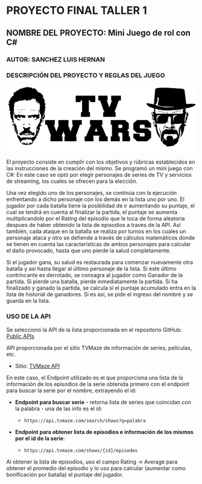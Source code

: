 # PROYECTO FINAL TALLER 1

## NOMBRE DEL PROYECTO: Mini Juego de rol con C#

### AUTOR: SANCHEZ LUIS HERNAN

### DESCRIPCIÓN DEL PROYECTO Y REGLAS DEL JUEGO

![Portada](Archivos/Portada.jpg)


El proyecto consiste en cumplir con los objetivos y rúbricas establecidos en las instrucciones de la creación del mismo. Se programó un mini juego con C#: En este caso se optó por elegir personajes de series de TV y servicios de streaming, los cuales se ofrecen para la elección. 



Una vez elegido uno de los personajes, se continúa con la ejecución enfrentando a dicho personaje con los demás en la lista uno por uno. El jugador por cada batalla tiene la posibilidad de ir aumentando su puntaje, el cual se tendrá en cuenta al finalizar la partida, el puntaje se aumenta multiplicandolo por el Rating del episodio que le toca de forma aleatoria despues de haber obtenido la lista de episodios a traves de la API. Así también, cada ataque en la batalla se realiza por turnos en los cuales un personaje ataca y otro se defiende a través de cálculos matemáticos donde se tienen en cuenta las características de ambos personajes para calcular el daño provocado, hasta que uno pierde la salud completamente.

Si el jugador gana, su salud es restaurada para comenzar nuevamente otra batalla y así hasta llegar al último personaje de la lista. Si este último contrincante es derrotado, se consagra al jugador como Ganador de la partida. Si pierde una batalla, pierde inmediatamente la partida. Si ha finalizado y ganado la partida, se calcula si el puntaje acumulado entra en la lista de historial de ganadores. Si es así, se pide el ingreso del nombre y se guarda en la lista.

### USO DE LA API

Se seleccionó la API de la lista proporcionada en el repositorio GitHub: [Public APIs](https://github.com/public-apis/public-apis)

API proporcionada por el sitio TVMaze de información de series, películas, etc.
- Sitio: [TVMaze API](https://www.tvmaze.com/api)

En este caso, el Endpoint utilizado es el que proporciona una lista de la información de los episodios de la serie obtenida primero con el endpoint para buscar la serie por el nombre, extrayendo el id:

- **Endpoint para buscar serie** - retorna lista de series que coincidan con la palabra - una de las info es el id:
  - `https://api.tvmaze.com/search/shows?q=palabra`

- **Endpoint para obtener lista de episodios e información de los mismos por el id de la serie**:
  - `https://api.tvmaze.com/shows/{id}/episodes`

Al obtener la lista de episodios, uso el campo Rating -> Average para obtener el promedio del episodio y lo uso para calcular (aumentar como bonificación por batalla) el puntaje del jugador.
